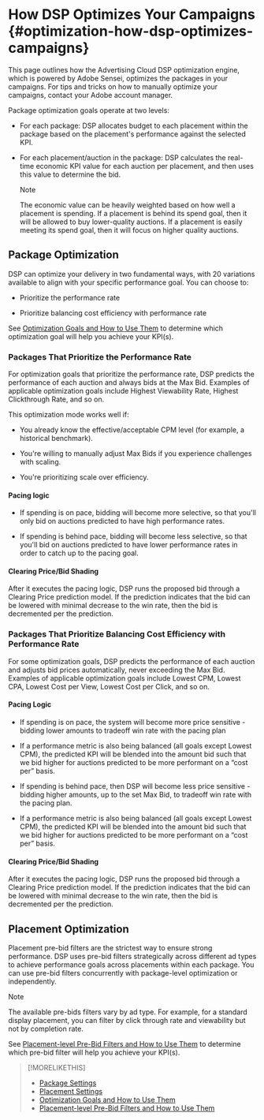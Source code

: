 # How DSP Optimizes Your Campaigns {#optimization-how-dsp-optimizes-campaigns}

This page outlines how the Advertising Cloud DSP optimization engine, which is powered by Adobe Sensei, optimizes the packages in your campaigns. For tips and tricks on how to manually optimize your campaigns, contact your Adobe account manager. <!-- add link to trading playbook if we add it to help -->

Package optimization goals operate at two levels:

* For each package: DSP allocates budget to each placement within the package based on the placement's performance against the selected KPI.  

* For each placement/auction in the package: DSP calculates the real-time economic KPI value for each auction per placement, and then uses this value to determine the bid.

   >[!NOTE]
   >
   >The economic value can be heavily weighted based on how well a placement is spending. If a placement is behind its spend goal, then it will be allowed to buy lower-quality auctions. If a placement is easily meeting its spend goal, then it will focus on higher quality auctions.

## Package Optimization

DSP can optimize your delivery in two fundamental ways, with 20 variations available to align with your specific performance goal. You can choose to:

* Prioritize the performance rate

* Prioritize balancing cost efficiency with performance rate

See [Optimization Goals and How to Use Them](optimization-goals.md) to determine which optimization goal will help you achieve your KPI(s).

### Packages That Prioritize the Performance Rate

For optimization goals that prioritize the performance rate, DSP predicts the performance of each auction and always bids at the Max Bid. Examples of applicable optimization goals include Highest Viewability Rate, Highest Clickthrough Rate, and so on.  

This optimization mode works well if:

* You already know the effective/acceptable CPM level (for example, a historical benchmark).

* You're willing to manually adjust Max Bids if you experience challenges with scaling.  

* You're prioritizing scale over efficiency.

#### Pacing logic

* If spending is on pace, bidding will become more selective, so that you'll only bid on auctions predicted to have high performance rates.

* If spending is behind pace, bidding will become less selective, so that you'll bid on auctions predicted to have lower performance rates in order to catch up to the pacing goal.

#### Clearing Price/Bid Shading

After it executes the pacing logic, DSP runs the proposed bid through a Clearing Price prediction model. If the prediction indicates that the bid can be lowered with minimal decrease to the win rate, then the bid is decremented per the prediction.

### Packages That Prioritize Balancing Cost Efficiency with Performance Rate

For some optimization goals, DSP predicts the performance of each auction and adjusts bid prices automatically, never exceeding the Max Bid. Examples of applicable optimization goals include Lowest CPM, Lowest CPA, Lowest Cost per View, Lowest Cost per Click, and so on.

#### Pacing Logic

* If spending is on pace, the system will become more price sensitive - bidding lower amounts to tradeoff win rate with the pacing plan  

* If a performance metric is also being balanced (all goals except Lowest CPM), the predicted KPI will be blended into the amount bid such that we bid higher for auctions predicted to be more performant on a “cost per” basis. 

* If spending is behind pace, then DSP will become less price sensitive - bidding higher amounts, up to the set Max Bid, to tradeoff win rate with the pacing plan.  

* If a performance metric is also being balanced (all goals except Lowest CPM), the predicted KPI will be blended into the amount bid such that we bid higher for auctions predicted to be more performant on a “cost per” basis.  

#### Clearing Price/Bid Shading

After it executes the pacing logic, DSP runs the proposed bid through a Clearing Price prediction model. If the prediction indicates that the bid can be lowered with minimal decrease to the win rate, then the bid is decremented per the prediction.  

## Placement Optimization

Placement pre-bid filters are the strictest way to ensure strong performance. DSP uses pre-bid filters strategically across different ad types to achieve performance goals across placements within each package. You can use pre-bid filters concurrently with package-level optimization or independently.  

>[!NOTE]
>
>The available pre-bids filters vary by ad type. For example, for a standard display placement, you can filter by click through rate and viewability but not by completion rate.

See [Placement-level Pre-Bid Filters and How to Use Them](optimization-pre-bid-filters.md) to determine which pre-bid filter will help you achieve your KPI(s).

>[!MORELIKETHIS]
>
>* [Package Settings](/help/dsp/campaign-management/packages/package-settings.md)
>* [Placement Settings](/help/dsp/campaign-management/placements/placement-settings.md)
>* [Optimization Goals and How to Use Them](optimization-goals.md)
>* [Placement-level Pre-Bid Filters and How to Use Them](optimization-pre-bid-filters.md)
